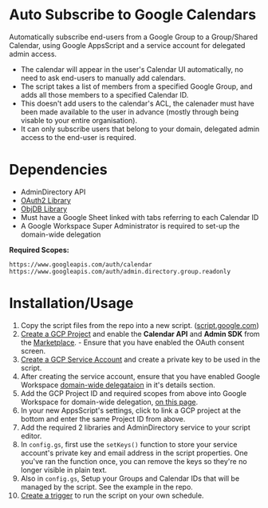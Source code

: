 # Auto Subscribe to Google Calendars
Automatically subscribe end-users from a Google Group to a Group/Shared Calendar, using Google AppsScript and a service account for delegated admin access. 

- The calendar will appear in the user's Calendar UI automatically, no need to ask end-users to manually add calendars.
- The script takes a list of members from a specified Google Group, and adds all those members to a specified Calendar ID.
- This doesn't add users to the calendar's ACL, the calenader must have been made available to the user in advance (mostly through being visable to your entire organisation).
- It can only subscribe users that belong to your domain, delegated admin access to the end-user is required.

# Dependencies 
- AdminDirectory API
- [OAuth2 Library](https://github.com/googleworkspace/apps-script-oauth2)
- [ObjDB Library](https://googlescripts.harryonline.net/objdb)
- Must have a Google Sheet linked with tabs referring to each Calendar ID
- A Google Workspace Super Administrator is required to set-up the domain-wide delegation

**Required Scopes:**

`https://www.googleapis.com/auth/calendar`
`https://www.googleapis.com/auth/admin.directory.group.readonly`

# Installation/Usage
1. Copy the script files from the repo into a new script. ([script.google.com](https://script.google.com))
2. [Create a GCP Project](https://cloud.google.com/resource-manager/docs/creating-managing-projects) and enable the **Calendar API** and **Admin SDK** from the [Marketplace](https://console.cloud.google.com/marketplace). - Ensure that you have enabled the OAuth consent screen. 
3. [Create a GCP Service Account](https://console.cloud.google.com/iam-admin/serviceaccounts) and create a private key to be used in the script.
4. After creating the service account, ensure that you have enabled Google Workspace [domain-wide delegataion](https://developers.google.com/admin-sdk/directory/v1/guides/delegation) in it's details section. 
5. Add the GCP Project ID and required scopes from above into Google Workspace for domain-wide delegation, [on this page](https://admin.google.com/ac/owl/domainwidedelegation).
6. In your new AppsScript's settings, click to link a GCP project at the bottom and enter the same Project ID from above.
7. Add the required 2 libraries and AdminDirectory service to your script editor.
8. In `config.gs`, first use the `setKeys()` function to store your service account's private key and email address in the script properties. One you've ran the function once, you can remove the keys so they're no longer visible in plain text. 
9. Also in `config.gs`, Setup your Groups and Calendar IDs that will be managed by the script. See the example in the repo.
10. [Create a trigger](https://developers.google.com/apps-script/guides/triggers/installable) to run the script on your own schedule.
